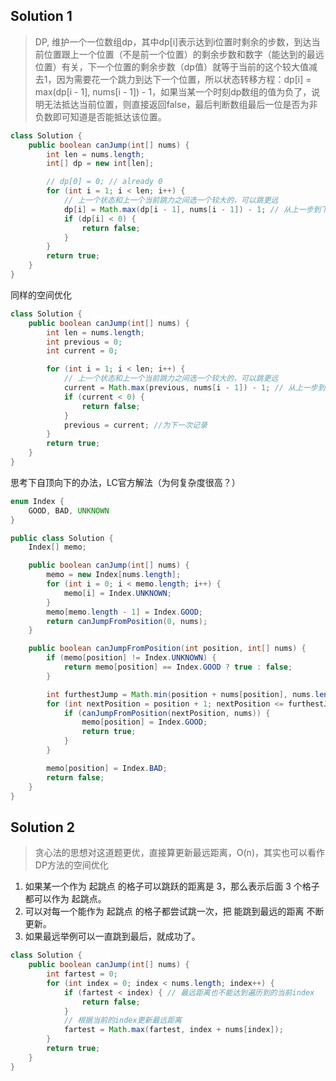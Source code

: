 ## Solution 1
> DP, 维护一个一位数组dp，其中dp[i]表示达到i位置时剩余的步数，到达当前位置跟上一个位置（不是前一个位置）的剩余步数和数字（能达到的最远位置）有关，下一个位置的剩余步数（dp值）就等于当前的这个较大值减去1，因为需要花一个跳力到达下一个位置，所以状态转移方程：dp[i] = max(dp[i - 1], nums[i - 1]) - 1，如果当某一个时刻dp数组的值为负了，说明无法抵达当前位置，则直接返回false，最后判断数组最后一位是否为非负数即可知道是否能抵达该位置。

```java
class Solution {
    public boolean canJump(int[] nums) {
        int len = nums.length;
        int[] dp = new int[len];

        // dp[0] = 0; // already 0
        for (int i = 1; i < len; i++) {
            // 上一个状态和上一个当前跳力之间选一个较大的，可以跳更远
            dp[i] = Math.max(dp[i - 1], nums[i - 1]) - 1; // 从上一步到下一步需要1个跳力，当前的这个较大值减去1
            if (dp[i] < 0) {
                return false;
            }
        }
        return true;
    }
}
```
同样的空间优化
```java
class Solution {
    public boolean canJump(int[] nums) {
        int len = nums.length;
        int previous = 0;
        int current = 0;

        for (int i = 1; i < len; i++) {
            // 上一个状态和上一个当前跳力之间选一个较大的，可以跳更远
            current = Math.max(previous, nums[i - 1]) - 1; // 从上一步到下一步需要1个跳力，当前的这个较大值减去1
            if (current < 0) {
                return false;
            }
            previous = current; //为下一次记录
        }
        return true;
    }
}
```
思考下自顶向下的办法，LC官方解法（为何复杂度很高？）
```java
enum Index {
    GOOD, BAD, UNKNOWN
}

public class Solution {
    Index[] memo;

    public boolean canJump(int[] nums) {
        memo = new Index[nums.length];
        for (int i = 0; i < memo.length; i++) {
            memo[i] = Index.UNKNOWN;
        }
        memo[memo.length - 1] = Index.GOOD;
        return canJumpFromPosition(0, nums);
    }

    public boolean canJumpFromPosition(int position, int[] nums) {
        if (memo[position] != Index.UNKNOWN) {
            return memo[position] == Index.GOOD ? true : false;
        }

        int furthestJump = Math.min(position + nums[position], nums.length - 1);
        for (int nextPosition = position + 1; nextPosition <= furthestJump; nextPosition++) {
            if (canJumpFromPosition(nextPosition, nums)) {
                memo[position] = Index.GOOD;
                return true;
            }
        }

        memo[position] = Index.BAD;
        return false;
    }
}
```

## Solution 2
> 贪心法的思想对这道题更优，直接算更新最远距离，O(n)，其实也可以看作DP方法的空间优化
1. 如果某一个作为 起跳点 的格子可以跳跃的距离是 3，那么表示后面 3 个格子都可以作为 起跳点。
2. 可以对每一个能作为 起跳点 的格子都尝试跳一次，把 能跳到最远的距离 不断更新。
3. 如果最远举例可以一直跳到最后，就成功了。

```java
class Solution {
    public boolean canJump(int[] nums) {
        int fartest = 0;
        for (int index = 0; index < nums.length; index++) {
            if (fartest < index) { // 最远距离也不能达到遍历到的当前index
                return false;
            }
            // 根据当前的index更新最远距离
            fartest = Math.max(fartest, index + nums[index]);
        }
        return true;
    }
}
```